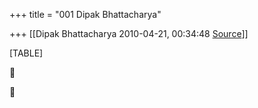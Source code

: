 +++
title = "001 Dipak Bhattacharya"

+++
[[Dipak Bhattacharya	2010-04-21, 00:34:48 [Source](https://groups.google.com/g/bvparishat/c/4EnSFTG_Fks)]]



[TABLE]





